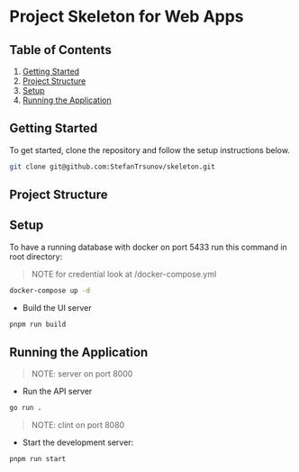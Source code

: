 # Project Skeleton for Web Apps

## Table of Contents

1. [Getting Started](#getting-started)
2. [Project Structure](#project-structure)
3. [Setup](#setup)
4. [Running the Application](#running-the-application)

## Getting Started

To get started, clone the repository and follow the setup instructions below.

```bash
git clone git@github.com:StefanTrsunov/skeleton.git
```

## Project Structure

## Setup

To have a running database with docker on port 5433 run this command in root directory:

> NOTE for credential look at /docker-compose.yml

```bash
docker-compose up -d

```

* Build the UI server

```bash
pnpm run build
```

## Running the Application

> NOTE: server on port 8000

* Run the API server

```bash
go run .
```

> NOTE: clint on port 8080

* Start the development server:

```bash
pnpm run start
```

